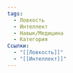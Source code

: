```yaml
---
tags:
  - Ловкость
  - Интеллект
  - Навык/Медицина
  - Категория
Ссылки:
  - "[[Ловкость]]"
  - "[[Интеллект]]"
---
```

